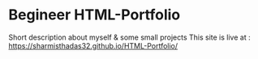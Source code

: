 # Begineer HTML-Portfolio
Short description about myself &amp; some small projects
This site is live at : https://sharmisthadas32.github.io/HTML-Portfolio/

